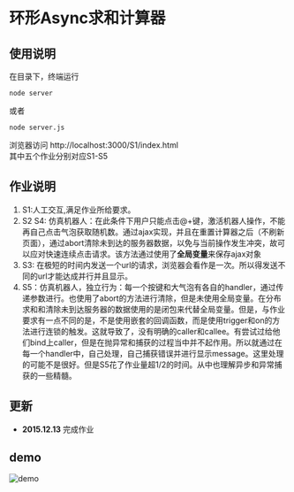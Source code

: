 # 环形Async求和计算器

## 使用说明
在目录下，终端运行

	node server
	
或者

	node server.js
	
浏览器访问 http://localhost:3000/S1/index.html</br>
其中五个作业分别对应S1-S5

## 作业说明
1. S1:人工交互,满足作业所给要求。
2. S2 S4: 仿真机器人：在此条件下用户只能点击@+键，激活机器人操作，不能再自己点击气泡获取随机数。通过ajax实现，并且在重置计算器之后（不刷新页面），通过abort清除未到达的服务器数据，以免与当前操作发生冲突，故可以应对快速连续点击请求。该方法通过使用了**全局变量**来保存ajax对象
3. S3: 在极短的时间内发送一个url的请求，浏览器会看作是一次。所以得发送不同的url才能达成并行并且显示。
4. S5：仿真机器人，独立行为：每一个按键和大气泡有各自的handler，通过传递参数进行。也使用了abort的方法进行清除，但是未使用全局变量。在分布求和和清除未到达服务器的数据使用的是闭包来代替全局变量。但是，与作业要求有一点不同的是，不是使用嵌套的回调函数，而是使用trigger和on的方法进行连锁的触发。这就导致了，没有明确的caller和callee。有尝试过给他们bind上caller，但是在抛异常和捕获的过程当中并不起作用。所以就通过在每一个handler中，自己处理，自己捕获错误并进行显示message。这里处理的可能不是很好。但是S5花了作业量超1/2的时间。从中也理解异步和异常捕获的一些精髓。

## 更新
* **2015.12.13** 完成作业

## demo
<img src="http://ww2.sinaimg.cn/large/6177e8b1gw1eyy0wmh38nj21gc0u0tbz.jpg" alt="demo">